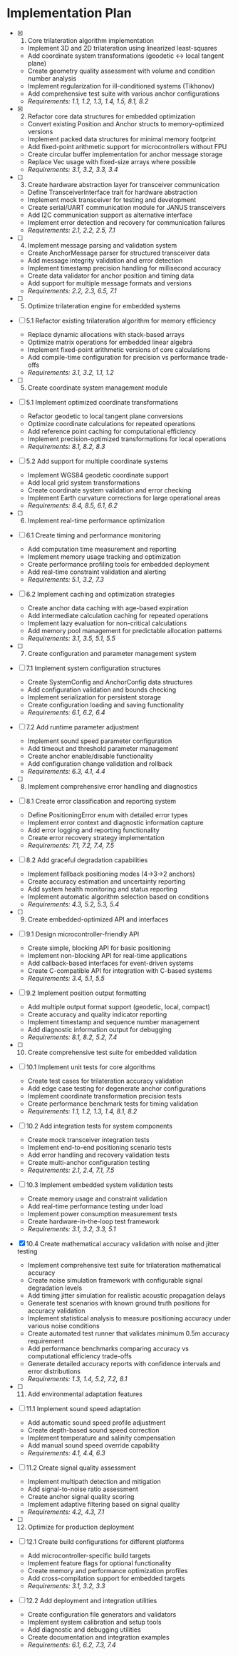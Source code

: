 # Implementation Plan

- [x] 1. Core trilateration algorithm implementation

  - Implement 3D and 2D trilateration using linearized least-squares
  - Add coordinate system transformations (geodetic ↔ local tangent plane)
  - Create geometry quality assessment with volume and condition number analysis
  - Implement regularization for ill-conditioned systems (Tikhonov)
  - Add comprehensive test suite with various anchor configurations
  - _Requirements: 1.1, 1.2, 1.3, 1.4, 1.5, 8.1, 8.2_

- [x] 2. Refactor core data structures for embedded optimization

  - Convert existing Position and Anchor structs to memory-optimized versions
  - Implement packed data structures for minimal memory footprint
  - Add fixed-point arithmetic support for microcontrollers without FPU
  - Create circular buffer implementation for anchor message storage
  - Replace Vec usage with fixed-size arrays where possible
  - _Requirements: 3.1, 3.2, 3.3, 3.4_

- [ ] 3. Create hardware abstraction layer for transceiver communication

  - Define TransceiverInterface trait for hardware abstraction
  - Implement mock transceiver for testing and development
  - Create serial/UART communication module for JANUS transceivers
  - Add I2C communication support as alternative interface
  - Implement error detection and recovery for communication failures
  - _Requirements: 2.1, 2.2, 2.5, 7.1_

- [ ] 4. Implement message parsing and validation system

  - Create AnchorMessage parser for structured transceiver data
  - Add message integrity validation and error detection
  - Implement timestamp precision handling for millisecond accuracy
  - Create data validator for anchor position and timing data
  - Add support for multiple message formats and versions
  - _Requirements: 2.2, 2.3, 6.5, 7.1_

- [ ] 5. Optimize trilateration engine for embedded systems
- [ ] 5.1 Refactor existing trilateration algorithm for memory efficiency

  - Replace dynamic allocations with stack-based arrays
  - Optimize matrix operations for embedded linear algebra
  - Implement fixed-point arithmetic versions of core calculations
  - Add compile-time configuration for precision vs performance trade-offs
  - _Requirements: 3.1, 3.2, 1.1, 1.2_

- [ ] 5. Create coordinate system management module
- [ ] 5.1 Implement optimized coordinate transformations

  - Refactor geodetic to local tangent plane conversions
  - Optimize coordinate calculations for repeated operations
  - Add reference point caching for computational efficiency
  - Implement precision-optimized transformations for local operations
  - _Requirements: 8.1, 8.2, 8.3_

- [ ] 5.2 Add support for multiple coordinate systems

  - Implement WGS84 geodetic coordinate support
  - Add local grid system transformations
  - Create coordinate system validation and error checking
  - Implement Earth curvature corrections for large operational areas
  - _Requirements: 8.4, 8.5, 6.1, 6.2_

- [ ] 6. Implement real-time performance optimization
- [ ] 6.1 Create timing and performance monitoring

  - Add computation time measurement and reporting
  - Implement memory usage tracking and optimization
  - Create performance profiling tools for embedded deployment
  - Add real-time constraint validation and alerting
  - _Requirements: 5.1, 3.2, 7.3_

- [ ] 6.2 Implement caching and optimization strategies

  - Create anchor data caching with age-based expiration
  - Add intermediate calculation caching for repeated operations
  - Implement lazy evaluation for non-critical calculations
  - Add memory pool management for predictable allocation patterns
  - _Requirements: 3.1, 3.5, 5.1, 5.5_

- [ ] 7. Create configuration and parameter management system
- [ ] 7.1 Implement system configuration structures

  - Create SystemConfig and AnchorConfig data structures
  - Add configuration validation and bounds checking
  - Implement serialization for persistent storage
  - Create configuration loading and saving functionality
  - _Requirements: 6.1, 6.2, 6.4_

- [ ] 7.2 Add runtime parameter adjustment

  - Implement sound speed parameter configuration
  - Add timeout and threshold parameter management
  - Create anchor enable/disable functionality
  - Add configuration change validation and rollback
  - _Requirements: 6.3, 4.1, 4.4_

- [ ] 8. Implement comprehensive error handling and diagnostics
- [ ] 8.1 Create error classification and reporting system

  - Define PositioningError enum with detailed error types
  - Implement error context and diagnostic information capture
  - Add error logging and reporting functionality
  - Create error recovery strategy implementation
  - _Requirements: 7.1, 7.2, 7.4, 7.5_

- [ ] 8.2 Add graceful degradation capabilities

  - Implement fallback positioning modes (4→3→2 anchors)
  - Create accuracy estimation and uncertainty reporting
  - Add system health monitoring and status reporting
  - Implement automatic algorithm selection based on conditions
  - _Requirements: 4.3, 5.2, 5.3, 5.4_

- [ ] 9. Create embedded-optimized API and interfaces
- [ ] 9.1 Design microcontroller-friendly API

  - Create simple, blocking API for basic positioning
  - Implement non-blocking API for real-time applications
  - Add callback-based interfaces for event-driven systems
  - Create C-compatible API for integration with C-based systems
  - _Requirements: 3.4, 5.1, 5.5_

- [ ] 9.2 Implement position output formatting

  - Add multiple output format support (geodetic, local, compact)
  - Create accuracy and quality indicator reporting
  - Implement timestamp and sequence number management
  - Add diagnostic information output for debugging
  - _Requirements: 8.1, 8.2, 5.2, 7.4_

- [ ] 10. Create comprehensive test suite for embedded validation
- [ ] 10.1 Implement unit tests for core algorithms

  - Create test cases for trilateration accuracy validation
  - Add edge case testing for degenerate anchor configurations
  - Implement coordinate transformation precision tests
  - Create performance benchmark tests for timing validation
  - _Requirements: 1.1, 1.2, 1.3, 1.4, 8.1, 8.2_

- [ ] 10.2 Add integration tests for system components

  - Create mock transceiver integration tests
  - Implement end-to-end positioning scenario tests
  - Add error handling and recovery validation tests
  - Create multi-anchor configuration testing
  - _Requirements: 2.1, 2.4, 7.1, 7.5_

- [ ] 10.3 Implement embedded system validation tests

  - Create memory usage and constraint validation
  - Add real-time performance testing under load
  - Implement power consumption measurement tests
  - Create hardware-in-the-loop test framework
  - _Requirements: 3.1, 3.2, 3.3, 5.1_

- [x] 10.4 Create mathematical accuracy validation with noise and jitter testing

  - Implement comprehensive test suite for trilateration mathematical accuracy
  - Create noise simulation framework with configurable signal degradation levels
  - Add timing jitter simulation for realistic acoustic propagation delays
  - Generate test scenarios with known ground truth positions for accuracy validation
  - Implement statistical analysis to measure positioning accuracy under various noise conditions
  - Create automated test runner that validates minimum 0.5m accuracy requirement
  - Add performance benchmarks comparing accuracy vs computational efficiency trade-offs
  - Generate detailed accuracy reports with confidence intervals and error distributions
  - _Requirements: 1.3, 1.4, 5.2, 7.2, 8.1_

- [ ] 11. Add environmental adaptation features
- [ ] 11.1 Implement sound speed adaptation

  - Add automatic sound speed profile adjustment
  - Create depth-based sound speed correction
  - Implement temperature and salinity compensation
  - Add manual sound speed override capability
  - _Requirements: 4.1, 4.4, 6.3_

- [ ] 11.2 Create signal quality assessment

  - Implement multipath detection and mitigation
  - Add signal-to-noise ratio assessment
  - Create anchor signal quality scoring
  - Implement adaptive filtering based on signal quality
  - _Requirements: 4.2, 4.3, 7.1_

- [ ] 12. Optimize for production deployment
- [ ] 12.1 Create build configurations for different platforms

  - Add microcontroller-specific build targets
  - Implement feature flags for optional functionality
  - Create memory and performance optimization profiles
  - Add cross-compilation support for embedded targets
  - _Requirements: 3.1, 3.2, 3.3_

- [ ] 12.2 Add deployment and integration utilities
  - Create configuration file generators and validators
  - Implement system calibration and setup tools
  - Add diagnostic and debugging utilities
  - Create documentation and integration examples
  - _Requirements: 6.1, 6.2, 7.3, 7.4_
